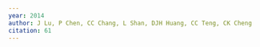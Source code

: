 ```yaml
---
year: 2014
author: J Lu, P Chen, CC Chang, L Shan, DJH Huang, CC Teng, CK Cheng
citation: 61
---
```

